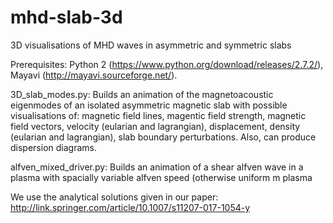 # mhd-slab-3d
3D visualisations of MHD waves in asymmetric and symmetric slabs

Prerequisites:
Python 2 (https://www.python.org/download/releases/2.7.2/),
Mayavi (http://mayavi.sourceforge.net/).

3D_slab_modes.py: Builds an animation of the magnetoacoustic eigenmodes of an isolated asymmetric magnetic slab with possible visualisations of:
magnetic field lines,
magentic field strength,
magnetic field vectors,
velocity (eularian and lagrangian),
displacement,
density (eularian and lagrangian),
slab boundary perturbations.
Also, can produce dispersion diagrams.

alfven_mixed_driver.py: Builds an animation of a shear alfven wave in a plasma with spacially variable alfven speed (otherwise uniform m plasma

We use the analytical solutions given in our paper: http://link.springer.com/article/10.1007/s11207-017-1054-y
